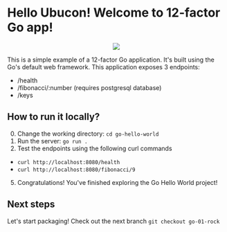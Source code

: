 # Hello Ubucon! Welcome to 12-factor Go app!

<p align="center">
    <img src="https://encrypted-tbn1.gstatic.com/images?q=tbn:ANd9GcR069DA1jDGVM8x3_8vpwJtjjyabv40qNkm7A5NTiJyRzIYPf38vO8SW4v7R4YcvekCdjCZ6smEpvMk6j3pHTK05QH8PSkP0Dy8IjA-Y-th">
</p>

This is a simple example of a 12-factor Go application. It's built using the Go's default web framework.
This application exposes 3 endpoints:
- /health
- /fibonacci/:number (requires postgresql database)
- /keys

## How to run it locally?

0. Change the working directory: `cd go-hello-world`
1. Run the server: `go run .`
4. Test the endpoints using the following curl commands
  - `curl http://localhost:8080/health`
  - `curl http://localhost:8080/fibonacci/9`
5. Congratulations! You've finished exploring the Go Hello World project!

## Next steps

Let's start packaging! Check out the next branch `git checkout go-01-rock`
